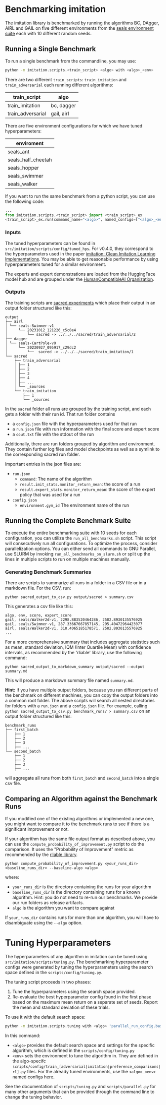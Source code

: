 # Benchmarking imitation

The imitation library is benchmarked by running the algorithms BC, DAgger, AIRL and GAIL
on five different environments from the
[seals environment suite](https://github.com/HumanCompatibleAI/seals)
each with 10 different random seeds.


## Running a Single Benchmark

To run a single benchmark from the commandline, you may use:

```bash
python -m imitation.scripts.<train_script> <algo> with <algo>_<env>
```

There are two different `train_scripts`: `train_imitation` and `train_adversarial` each running different algorithms:

| train_script      | algo       |
|-------------------|------------|
| train_imitation   | bc, dagger |
| train_adversarial | gail, airl |

There are five environment configurations for which we have tuned hyperparameters:

| enviroment         |
|--------------------|
| seals_ant          |
| seals_half_cheetah |
| seals_hopper       |
| seals_swimmer      |
| seals_walker       |


If you want to run the same benchmark from a python script, you can use the following code:

```python
...
from imitation.scripts.<train_script> import <train_script>_ex
<train_script>_ex.run(command_name="<algo>", named_configs=["<algo>_<env>"])
```

### Inputs

The tuned hyperparameters can be found in `src/imitation/scripts/config/tuned_hps`.
For v0.4.0, they correspond to the hyperparameters used in the paper
[imitation: Clean Imitation Learning Implementations](https://arxiv.org/abs/2211.11972).
You may be able to get reasonable performance by using hyperparameters tuned for a similar environment.

The experts and expert demonstrations are loaded from the HuggingFace model hub and
are grouped under the [HumanCompatibleAI Organization](https://huggingface.co/HumanCompatibleAI).

### Outputs

The training scripts are [sacred experiments](https://sacred.readthedocs.io) which place
their output in an output folder structured like this:

```
output
├── airl
│ └── seals-Swimmer-v1
│     └── 20231012_121226_c5c0e4
│         └── sacred -> ../../../sacred/train_adversarial/2
├── dagger
│ └── seals-CartPole-v0
│     └── 20230927_095917_c29dc2
│         └──  sacred -> ../../../sacred/train_imitation/1
└── sacred
    ├── train_adversarial
    │ ├── 1
    │ ├── 2
    │ ├── 3
    │ ├── 4
    │ ├── ...
    │ └── _sources
    └── train_imitation
        ├── 1
        └── _sources
```

In the `sacred` folder all runs are grouped by the training script, and each gets a
folder with their run id.
That run folder contains
- a `config.json` file with the hyperparameters used for that run
- a `run.json` file with run information with the final score and expert score
- a `cout.txt` file with the stdout of the run

Additionally, there are run folders grouped by algorithm and environment.
They contain further log files and model checkpoints as well as a symlink to the
corresponding sacred run folder.

Important entries in the json files are:
- `run.json`
  - `command`: The name of the algorithm
  - `result.imit_stats.monitor_return_mean`: the score of a run
  - `result.expert_stats.monitor_return_mean`: the score of the expert policy that was used for a run
- `config.json`
  - `environment.gym_id` The environment name of the run

## Running the Complete Benchmark Suite

To execute the entire benchmarking suite with 10 seeds for each configuration,
you can utilize the `run_all_benchmarks.sh` script.
This script will consecutively run all configurations.
To optimize the process, consider parallelization options.
You can either send all commands to GNU Parallel,
use SLURM by invoking `run_all_benchmarks_on_slurm.sh` or
split up the lines in multiple scripts to run on multiple machines manually.

### Generating Benchmark Summaries

There are scripts to summarize all runs in a folder in a CSV file or in a markdown file.
For the CSV, run:

```shell
python sacred_output_to_csv.py output/sacred > summary.csv
```

This generates a csv file like this:

```csv
algo, env, score, expert_score
gail, seals/Walker2d-v1, 2298.883520464286, 2502.8930135576925
gail, seals/Swimmer-v1, 287.33667667857145, 295.40472964423077
airl, seals/Walker2d-v1, 310.4065185178571, 2502.8930135576925
...
```

For a more comprehensive summary that includes aggregate statistics such as
mean, standard deviation, IQM (Inter Quartile Mean) with confidence intervals,
as recommended by the 'rliable' library, use the following command:

```shell
python sacred_output_to_markdown_summary output/sacred --output summary.md
```

This will produce a markdown summary file named `summary.md`.



**Hint:**
If you have multiple output folders, because you ran different parts of the
benchmark on different machines, you can copy the output folders into a common root
folder.
The above scripts will search all nested directories for folders with
a `run.json` and a `config.json` file.
For example, calling `python sacred_output_to_csv.py benchmark_runs/ > summary.csv`
on an output folder structured like this:
```
benchmark_runs
├── first_batch
│   ├── 1
│   ├── 2
│   ├── 3
│   ├── ...
└── second_batch
    ├── 1
    ├── 2
    ├── 3
    ├── ...
```
will aggregate all runs from both `first_batch` and `second_batch` into a single
csv file.

## Comparing an Algorithm against the Benchmark Runs

If you modified one of the existing algorithms or implemented a new one, you might want
to compare it to the benchmark runs to see if there is a significant improvement or not.

If your algorithm has the same file output format as described above, you can use the
`compute_probability_of_improvement.py` script to do the comparison.
It uses the "Probability of Improvement" metric as recommended by the
[rliable library](https://github.com/google-research/rliable).

```shell
python compute_probability_of_improvement.py <your_runs_dir> <baseline_runs_dir> --baseline-algo <algo>
```

where:
- `your_runs_dir` is the directory containing the runs for your algorithm
- `baseline_runs_dir` is the directory containing runs for a known algorithm. Hint: you do not need to re-run our benchmarks. We provide our run folders as release artifacts.
- `algo` is the algorithm you want to compare against

If `your_runs_dir` contains runs for more than one algorithm, you will have to
disambiguate using the `--algo` option.

# Tuning Hyperparameters

The hyperparameters of any algorithm in imitation can be tuned using `src/imitation/scripts/tuning.py`.
The benchmarking hyperparameter configs were generated by tuning the hyperparameters using
the search space defined in the `scripts/config/tuning.py`.

The tuning script proceeds in two phases:
1. Tune the hyperparameters using the search space provided.
2. Re-evaluate the best hyperparameter config found in the first phase based on the maximum mean return on a separate set of seeds. Report the mean and standard deviation of these trials.

To use it with the default search space:
```bash
python -m imitation.scripts.tuning with <algo> 'parallel_run_config.base_named_configs=["<env>"]'
```

In this command:
- `<algo>` provides the default search space and settings for the specific algorithm, which is defined in the `scripts/config/tuning.py`
- `<env>` sets the environment to tune the algorithm in. They are defined in the algo-specifc `scripts/config/train_[adversarial|imitation|preference_comparisons|rl].py` files. For the already tuned environments, use the `<algo>_<env>` named configs here.

See the documentation of `scripts/tuning.py` and `scripts/parallel.py` for many other arguments that can be
provided through the command line to change the tuning behavior.
